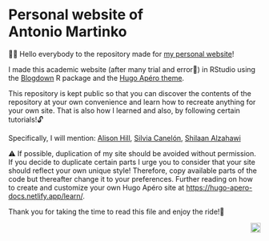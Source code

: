 # Personal website of<br>Antonio Martinko

👨‍🎓 Hello everybody to the repository made for [my personal website](https://antonio-martinko.netlify.app)!

I made this academic website (after many trial and error🙇️) in RStudio using the [Blogdown](https://pkgs.rstudio.com/blogdown/index.html) R package and the [Hugo Apéro theme](https://hugo-apero-docs.netlify.app/).

This repository is kept public so that you can discover the contents of the repository at your own convenience and learn how to recreate anything for your own site. That is also how I learned and also, by following certain tutorials!🔓

Specifically, I will mention:
[Alison Hill](https://www.apreshill.com/blog/2020-12-new-year-new-blogdown/),
[Silvia Canelón](https://www.silviacanelon.com/blog/2021-hello-hugo-apero/?panelset=my-ap%25C3%25A9ro-site), [Shilaan Alzahawi](https://shilaan.rbind.io/post/building-your-website-using-r-blogdown/)

⚠️ If possible, duplication of my site should be avoided without permission. If you decide to duplicate certain parts I urge you to consider that your site should reflect your own unique style! Therefore, copy available parts of the code but thereafter change it to your preferences. Further reading on how to create and customize your own Hugo Apéro site at https://hugo-apero-docs.netlify.app/learn/.

Thank you for taking the time to read this file and enjoy the ride!🚴

<a href='https://https://app.netlify.com/sites/antonio-martinko/deploys'><img src='https://api.netlify.com/api/v1/badges/4488aa89-9597-44c5-b584-b6b8cacc3c11/deploy-status' align="right" height="20" alt='Netlify Status'/></a>
